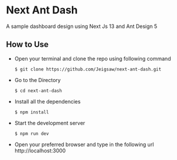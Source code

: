 # Next Ant Dash
A sample dashboard design using Next Js 13 and Ant Design 5

## How to Use
- Open your terminal and clone the repo using following command
  ```
  $ git clone https://github.com/Jeigsaw/next-ant-dash.git
  ```
- Go to the Directory
  ```
  $ cd next-ant-dash
  ```
- Install all the dependencies
  ```
  $ npm install
  ```
- Start the development server
  ```
  $ npm run dev
  ```

- Open your preferred browser and type in the following url
  http://localhost:3000